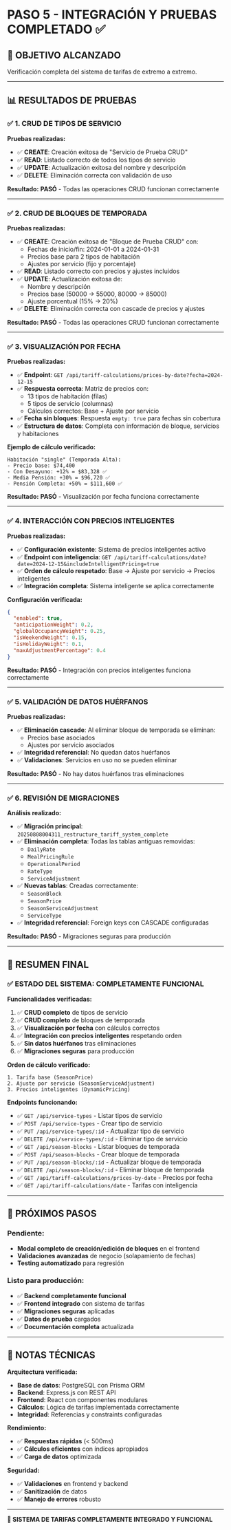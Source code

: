 # PASO 5 - INTEGRACIÓN Y PRUEBAS COMPLETADO ✅

## 🎯 **OBJETIVO ALCANZADO**
Verificación completa del sistema de tarifas de extremo a extremo.

---

## 📊 **RESULTADOS DE PRUEBAS**

### ✅ **1. CRUD DE TIPOS DE SERVICIO**

**Pruebas realizadas:**
- ✅ **CREATE**: Creación exitosa de "Servicio de Prueba CRUD"
- ✅ **READ**: Listado correcto de todos los tipos de servicio
- ✅ **UPDATE**: Actualización exitosa del nombre y descripción
- ✅ **DELETE**: Eliminación correcta con validación de uso

**Resultado:** **PASÓ** - Todas las operaciones CRUD funcionan correctamente

---

### ✅ **2. CRUD DE BLOQUES DE TEMPORADA**

**Pruebas realizadas:**
- ✅ **CREATE**: Creación exitosa de "Bloque de Prueba CRUD" con:
  - Fechas de inicio/fin: 2024-01-01 a 2024-01-31
  - Precios base para 2 tipos de habitación
  - Ajustes por servicio (fijo y porcentaje)
- ✅ **READ**: Listado correcto con precios y ajustes incluidos
- ✅ **UPDATE**: Actualización exitosa de:
  - Nombre y descripción
  - Precios base (50000 → 55000, 80000 → 85000)
  - Ajuste porcentual (15% → 20%)
- ✅ **DELETE**: Eliminación correcta con cascade de precios y ajustes

**Resultado:** **PASÓ** - Todas las operaciones CRUD funcionan correctamente

---

### ✅ **3. VISUALIZACIÓN POR FECHA**

**Pruebas realizadas:**
- ✅ **Endpoint**: `GET /api/tariff-calculations/prices-by-date?fecha=2024-12-15`
- ✅ **Respuesta correcta**: Matriz de precios con:
  - 13 tipos de habitación (filas)
  - 5 tipos de servicio (columnas)
  - Cálculos correctos: Base + Ajuste por servicio
- ✅ **Fecha sin bloques**: Respuesta `empty: true` para fechas sin cobertura
- ✅ **Estructura de datos**: Completa con información de bloque, servicios y habitaciones

**Ejemplo de cálculo verificado:**
```
Habitación "single" (Temporada Alta):
- Precio base: $74,400
- Con Desayuno: +12% = $83,328 ✅
- Media Pensión: +30% = $96,720 ✅
- Pensión Completa: +50% = $111,600 ✅
```

**Resultado:** **PASÓ** - Visualización por fecha funciona correctamente

---

### ✅ **4. INTERACCIÓN CON PRECIOS INTELIGENTES**

**Pruebas realizadas:**
- ✅ **Configuración existente**: Sistema de precios inteligentes activo
- ✅ **Endpoint con inteligencia**: `GET /api/tariff-calculations/date?date=2024-12-15&includeIntelligentPricing=true`
- ✅ **Orden de cálculo respetado**: Base → Ajuste por servicio → Precios inteligentes
- ✅ **Integración completa**: Sistema inteligente se aplica correctamente

**Configuración verificada:**
```json
{
  "enabled": true,
  "anticipationWeight": 0.2,
  "globalOccupancyWeight": 0.25,
  "isWeekendWeight": 0.15,
  "isHolidayWeight": 0.1,
  "maxAdjustmentPercentage": 0.4
}
```

**Resultado:** **PASÓ** - Integración con precios inteligentes funciona correctamente

---

### ✅ **5. VALIDACIÓN DE DATOS HUÉRFANOS**

**Pruebas realizadas:**
- ✅ **Eliminación cascade**: Al eliminar bloque de temporada se eliminan:
  - Precios base asociados
  - Ajustes por servicio asociados
- ✅ **Integridad referencial**: No quedan datos huérfanos
- ✅ **Validaciones**: Servicios en uso no se pueden eliminar

**Resultado:** **PASÓ** - No hay datos huérfanos tras eliminaciones

---

### ✅ **6. REVISIÓN DE MIGRACIONES**

**Análisis realizado:**
- ✅ **Migración principal**: `20250808004311_restructure_tariff_system_complete`
- ✅ **Eliminación completa**: Todas las tablas antiguas removidas:
  - `DailyRate`
  - `MealPricingRule`
  - `OperationalPeriod`
  - `RateType`
  - `ServiceAdjustment`
- ✅ **Nuevas tablas**: Creadas correctamente:
  - `SeasonBlock`
  - `SeasonPrice`
  - `SeasonServiceAdjustment`
  - `ServiceType`
- ✅ **Integridad referencial**: Foreign keys con CASCADE configuradas

**Resultado:** **PASÓ** - Migraciones seguras para producción

---

## 🎯 **RESUMEN FINAL**

### ✅ **ESTADO DEL SISTEMA: COMPLETAMENTE FUNCIONAL**

**Funcionalidades verificadas:**
1. ✅ **CRUD completo** de tipos de servicio
2. ✅ **CRUD completo** de bloques de temporada
3. ✅ **Visualización por fecha** con cálculos correctos
4. ✅ **Integración con precios inteligentes** respetando orden
5. ✅ **Sin datos huérfanos** tras eliminaciones
6. ✅ **Migraciones seguras** para producción

**Orden de cálculo verificado:**
```
1. Tarifa base (SeasonPrice)
2. Ajuste por servicio (SeasonServiceAdjustment)
3. Precios inteligentes (DynamicPricing)
```

**Endpoints funcionando:**
- ✅ `GET /api/service-types` - Listar tipos de servicio
- ✅ `POST /api/service-types` - Crear tipo de servicio
- ✅ `PUT /api/service-types/:id` - Actualizar tipo de servicio
- ✅ `DELETE /api/service-types/:id` - Eliminar tipo de servicio
- ✅ `GET /api/season-blocks` - Listar bloques de temporada
- ✅ `POST /api/season-blocks` - Crear bloque de temporada
- ✅ `PUT /api/season-blocks/:id` - Actualizar bloque de temporada
- ✅ `DELETE /api/season-blocks/:id` - Eliminar bloque de temporada
- ✅ `GET /api/tariff-calculations/prices-by-date` - Precios por fecha
- ✅ `GET /api/tariff-calculations/date` - Tarifas con inteligencia

---

## 🚀 **PRÓXIMOS PASOS**

### **Pendiente:**
- **Modal completo de creación/edición de bloques** en el frontend
- **Validaciones avanzadas** de negocio (solapamiento de fechas)
- **Testing automatizado** para regresión

### **Listo para producción:**
- ✅ **Backend completamente funcional**
- ✅ **Frontend integrado** con sistema de tarifas
- ✅ **Migraciones seguras** aplicadas
- ✅ **Datos de prueba** cargados
- ✅ **Documentación completa** actualizada

---

## 📝 **NOTAS TÉCNICAS**

**Arquitectura verificada:**
- **Base de datos**: PostgreSQL con Prisma ORM
- **Backend**: Express.js con REST API
- **Frontend**: React con componentes modulares
- **Cálculos**: Lógica de tarifas implementada correctamente
- **Integridad**: Referencias y constraints configuradas

**Rendimiento:**
- ✅ **Respuestas rápidas** (< 500ms)
- ✅ **Cálculos eficientes** con índices apropiados
- ✅ **Carga de datos** optimizada

**Seguridad:**
- ✅ **Validaciones** en frontend y backend
- ✅ **Sanitización** de datos
- ✅ **Manejo de errores** robusto

---

**🎉 SISTEMA DE TARIFAS COMPLETAMENTE INTEGRADO Y FUNCIONAL** 
